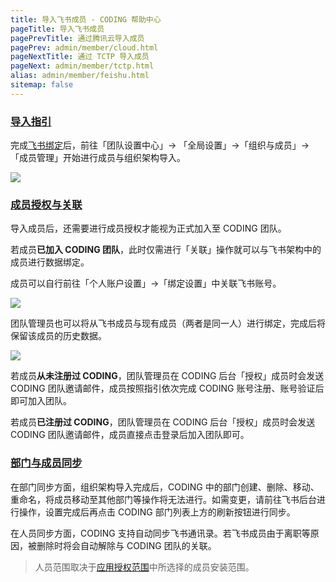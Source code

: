 ```yaml
---
title: 导入飞书成员 - CODING 帮助中心
pageTitle: 导入飞书成员
pagePrevTitle: 通过腾讯云导入成员
pagePrev: admin/member/cloud.html
pageNextTitle: 通过 TCTP 导入成员
pageNext: admin/member/tctp.html
alias: admin/member/feishu.html
sitemap: false
---
```

 
### [导入指引](#intro)

完成[飞书绑定](/docs/admin/service-integration/lark.html)后，前往「团队设置中心」-> 「全局设置」->「组织与成员」->「成员管理」开始进行成员与组织架构导入。

![](https://help-assets.codehub.cn/enterprise/20220311153310.png)

### [成员授权与关联](#associate)

导入成员后，还需要进行成员授权才能视为正式加入至 CODING 团队。

若成员**已加入 CODING 团队**，此时仅需进行「关联」操作就可以与飞书架构中的成员进行数据绑定。

成员可以自行前往「个人账户设置」->「绑定设置」中关联飞书账号。

![](https://help-assets.codehub.cn/enterprise/20210927171215.png)

团队管理员也可以将从飞书成员与现有成员（两者是同一人）进行绑定，完成后将保留该成员的历史数据。

![](https://help-assets.codehub.cn/enterprise/20210927171505.png)

若成员**从未注册过 CODING**，团队管理员在 CODING 后台「授权」成员时会发送 CODING 团队邀请邮件，成员按照指引依次完成 CODING 账号注册、账号验证后即可加入团队。

若成员**已注册过 CODING**，团队管理员在 CODING 后台「授权」成员时会发送 CODING 团队邀请邮件，成员直接点击登录后加入团队即可。

### [部门与成员同步](#sync)

在部门同步方面，组织架构导入完成后，CODING 中的部门创建、删除、移动、重命名，将成员移动至其他部门等操作将无法进行。如需变更，请前往飞书后台进行操作，设置完成后再点击 CODING 部门列表上方的刷新按钮进行同步。

在人员同步方面，CODING 支持自动同步飞书通讯录。若飞书成员由于离职等原因，被删除时将会自动解除与 CODING 团队的关联。

> 人员范围取决于[应用授权范围](/docs/admin/service-integration/lark.html#2)中所选择的成员安装范围。


